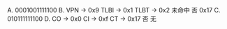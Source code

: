 A. 0001001111100
B.  VPN -> 0x9
    TLBI -> 0x1
    TLBT -> 0x2
    未命中
    否
    0x17
C. 010111111100
D.  CO -> 0x0
    CI -> 0xf
    CT -> 0x17
    否
    无
